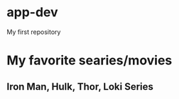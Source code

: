 # app-dev
My first repository

# **My favorite searies/movies**


## Iron Man, Hulk, Thor, Loki Series
